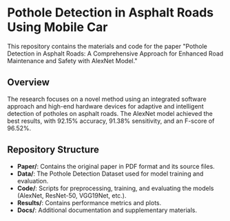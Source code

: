 # Pothole Detection in Asphalt Roads Using Mobile Car

This repository contains the materials and code for the paper "Pothole Detection in Asphalt Roads: A Comprehensive Approach for Enhanced Road Maintenance and Safety with AlexNet Model."

## Overview

The research focuses on a novel method using an integrated software approach and high-end hardware devices for adaptive and intelligent detection of potholes on asphalt roads. The AlexNet model achieved the best results, with 92.15% accuracy, 91.38% sensitivity, and an F-score of 96.52%.

## Repository Structure

- **Paper/**: Contains the original paper in PDF format and its source files.
- **Data/**: The Pothole Detection Dataset used for model training and evaluation.
- **Code/**: Scripts for preprocessing, training, and evaluating the models (AlexNet, ResNet-50, VGG19Net, etc.).
- **Results/**: Contains performance metrics and plots.
- **Docs/**: Additional documentation and supplementary materials.

